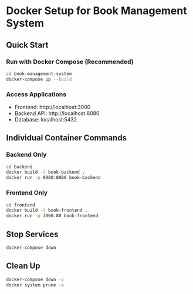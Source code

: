 # Docker Setup for Book Management System

## Quick Start

### Run with Docker Compose (Recommended)
```bash
cd book-management-system
docker-compose up --build
```

### Access Applications
- Frontend: http://localhost:3000
- Backend API: http://localhost:8080
- Database: localhost:5432

## Individual Container Commands

### Backend Only
```bash
cd backend
docker build -t book-backend .
docker run -p 8080:8080 book-backend
```

### Frontend Only
```bash
cd frontend
docker build -t book-frontend .
docker run -p 3000:80 book-frontend
```

## Stop Services
```bash
docker-compose down
```

## Clean Up
```bash
docker-compose down -v
docker system prune -a
```
